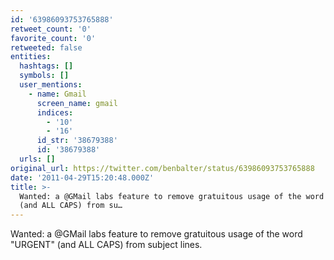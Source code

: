 ```yaml
---
id: '63986093753765888'
retweet_count: '0'
favorite_count: '0'
retweeted: false
entities:
  hashtags: []
  symbols: []
  user_mentions:
    - name: Gmail
      screen_name: gmail
      indices:
        - '10'
        - '16'
      id_str: '38679388'
      id: '38679388'
  urls: []
original_url: https://twitter.com/benbalter/status/63986093753765888
date: '2011-04-29T15:20:48.000Z'
title: >-
  Wanted: a @GMail labs feature to remove gratuitous usage of the word "URGENT"
  (and ALL CAPS) from su…
---
```


Wanted: a @GMail labs feature to remove gratuitous usage of the word "URGENT" (and ALL CAPS) from subject lines.